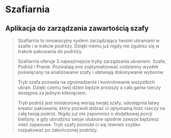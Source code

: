 # Szafiarnia


Aplikacja do zarządzania zawartością szafy
------------------------------------------

> Szafiarnia to innowacyjny system zarządzający twoimi ubraniami w szafie i w trakcie podróży. Dzięki niemu już nigdy nie zgubisz się w trakcie  pakowania do podróży. 
>
> Szafiarnia oferuje 3 najważniejsze tryby zarządzania ubraniem. Szafa, Podróż i Pranie. Pozwalają one zoptymalizować codzienny wysiłek poświęcany na analizowanie szafy i ułatwiają dokonywanie wyborów
>
> Tryb szafa pozwala na zgromadzenie i kontrolowanie wszystkich ubrań. Dzięki czemu twój dzień będzie prostszy a cała gama rzeczy dostępna za jednym kliknięciem.
>
> Tryb podróż jest miniaturową wersją twojej szafy, udostępnia łatwy kreator pakowania, który pozwoli dobrać ci optymalną ilość rzeczy na całą twoją podróż. Nigdy już nie zapomnisz o dodatkowej porcji bielizny, a gdy ubrudzisz swoje ulubione spodnie zawsze będziesz mieć zapasowe. Tryb szafy pomoże ci się również szybko rozpakować po zakończonej podróży.

